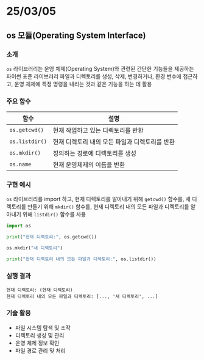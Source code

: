 # 25/03/05

## os 모듈(Operating System Interface)

### 소개

`os` 라이브러리는 운영 체제(Operating System)와 관련된 간단한 기능들을 제공하는 파이썬 표준 라이브러리
파일과 디렉토리를 생성, 삭제, 변경하거나, 환경 변수에 접근하고, 운영 체제에 특정 명령을 내리는 것과 같은 기능을 하는 데 활용

### 주요 함수

| 함수           | 설명                                           |
| -------------- | ---------------------------------------------- |
| `os.getcwd()`  | 현재 작업하고 있는 디렉토리를 반환             |
| `os.listdir()` | 현재 디렉토리 내의 모든 파일과 디렉토리를 반환 |
| `os.mkdir()`   | 정의하는 경로에 디렉토리를 생성                |
| `os.name`      | 현재 운영체제의 이름을 반환                    |

### 구현 예시

`os` 라이브러리를 import 하고, 현재 디렉토리를 알아내기 위해 `getcwd()` 함수를, 새 디렉토리를 만들기 위해 `mkdir()` 함수를, 현재 디렉토리 내의 모든 파일과 디렉토리를 알아내기 위해 `listdir()` 함수를 사용

```python
import os

print("현재 디렉토리:", os.getcwd())

os.mkdir("새 디렉토리")

print("현재 디렉토리 내의 모든 파일과 디렉토리:", os.listdir())
```

### 실행 결과

```
현재 디렉토리: (현재 디렉토리)
현재 디렉토리 내의 모든 파일과 디렉토리: [..., '새 디렉토리', ...]
```

### 기술 활용

- 파일 시스템 탐색 및 조작
- 디렉토리 생성 및 관리
- 운영 체제 정보 확인
- 파일 경로 관리 및 처리
